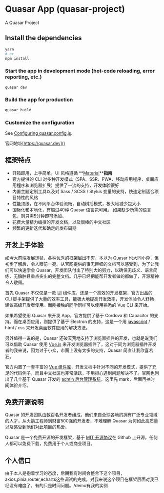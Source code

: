 # Quasar App (quasar-project)

A Quasar Project

## Install the dependencies

```bash
yarn
# or
npm install
```

### Start the app in development mode (hot-code reloading, error reporting, etc.)

```bash
quasar dev
```

### Build the app for production

```bash
quasar build
```

### Customize the configuration

See [Configuring quasar.config.js](https://v2.quasar.dev/quasar-cli-vite/quasar-config-js).

官网地址[https://quasar.dev]()

## 框架特点

* 开箱即用，上手简单，UI 风格遵循 **[Material](https://link.zhihu.com/?target=https%3A//www.thosefree.com/tag/material-design)****指南**
* 官方提供的 CLI 对多种开发模式（SPA、SSR、PWA、移动应用程序、桌面应用程序和浏览器扩展）提供了一流的支持，开发体验很好
* 内置主题定制工具以及对 Sass / SCSS / Stylus 变量的支持，快速定制适合项目特性的风格
* 性能顶级，在不同平台体验流畅，自动树摇模式，极大地减少包大小
* 国际化和本地化，有超过40种 Quasar 语言包可用。 如果缺少所需的语言包，则只需5分钟即可添加。
* 花费大量精力编撰的开发文档，以及很棒的中文社区
* 频繁的更新迭代和确定的发布周期

## 开发上手体验

如今大前端发展迅猛，各种优秀的框架层出不穷，本以为 Quasar 也大同小异，但初步了解后，令人眼前一亮。从官网提供的事无巨细的文档可以感受到，为了让我们可以快速学会 Quasar，开发团队付出了特别大的努力，以确保无歧义、语言简练、无臃肿且重点突出的完整文档。几乎已经把能帮开发者做的都做了，开源精神令人敬佩。

首先 Quasar 不仅仅是一款 [UI](https://link.zhihu.com/?target=https%3A//www.thosefree.com/tag/ui) 组件库，还是一个高效的开发框架，官方出品的 CLI 脚手架提供了大量的效率工具，能极大地提高开发效率，开发体验令人舒畅，建议高级开发者使用。而刚接触的同学同样可以使用熟悉的 Vue CLI 来开始。

如果希望使用 Quasar 来开发 App，官方提供了基于 Cordova 和 Capacitor 的支持。而在桌面应用，则提供了基于 Electron 的支持，这是一个用 [javascript](https://link.zhihu.com/?target=https%3A//www.thosefree.com/tag/javascript) / html / css 来开发桌面软件应用的解决方法。

另外值得一说的是，Quasar 还破天荒地支持了浏览器插件的开发，也就是说我们可以借助 Quasar 使用 [Vue.js](https://link.zhihu.com/?target=https%3A//www.thosefree.com/tag/vue) 来开发浏览器插件了，这对于同为浏览器插件开发者的我来说，因为过于小众，市面上没有太多的支持，Quasar 简直让我欣喜若狂。

官方内置了一套丰富的 [Vue 组件库](https://link.zhihu.com/?target=https%3A//www.thosefree.com/tag/vue)，开发文档中针对不同的开发模式，提供了充足的代码例子，而且中文社区也非常活跃，不用担心遇到问题解决不了。官网也列出了几个基于 Quasar 开发的 [admin 后台管理系统](https://link.zhihu.com/?target=https%3A//www.thosefree.com/tag/admin)，这里先 mark，后面再抽时间体验介绍。

## 免费开源说明

Quasar 的开发团队由数百名开发者组成，他们来自全球各地的拥有广泛专业领域的人才，从火箭工程师到财富500强的开发者，不难理解 Quasar 为何如此高质量以及感受到他们对此项目的热爱。

Quasar 是一个免费开源的开发框架，基于 [MIT 开源协议](https://link.zhihu.com/?target=https%3A//www.thosefree.com/tag/mit)在 Github 上开源，任何人都可以免费下载，免费用于个人或商业项目。

## 个人借口

由于本人是抱着学习的态度，后期我有时间会整合下这个项目，axios,pinia,router,echarts这些调试的完成，对我来说这个项目在框架层面对我已经没有难度了，有的只是时间问题。/demo有我的实例
